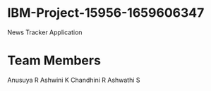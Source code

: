 # IBM-Project-15956-1659606347
News Tracker Application
#  Team Members
Anusuya R
Ashwini K
Chandhini R
Ashwathi S
